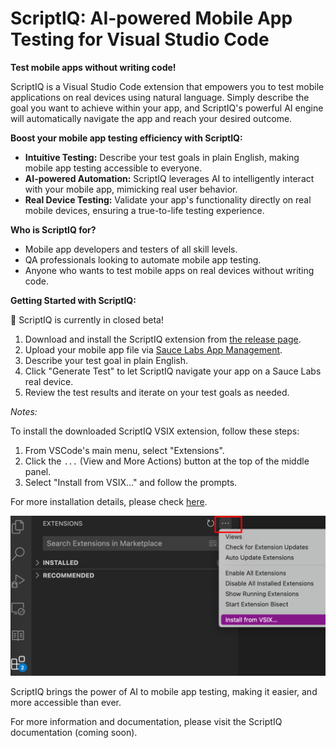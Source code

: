 # ScriptIQ: AI-powered Mobile App Testing for Visual Studio Code

**Test mobile apps without writing code!**

ScriptIQ is a Visual Studio Code extension that empowers you to test mobile applications on real devices using natural
language. Simply describe the goal you want to achieve within your app, and ScriptIQ's powerful AI engine will
automatically navigate the app and reach your desired outcome.

**Boost your mobile app testing efficiency with ScriptIQ:**

- **Intuitive Testing:** Describe your test goals in plain English, making mobile app testing accessible to everyone.
- **AI-powered Automation:** ScriptIQ leverages AI to intelligently interact with your mobile app, mimicking real user behavior.
- **Real Device Testing:** Validate your app's functionality directly on real mobile devices, ensuring a true-to-life testing experience.

**Who is ScriptIQ for?**

- Mobile app developers and testers of all skill levels.
- QA professionals looking to automate mobile app testing.
- Anyone who wants to test mobile apps on real devices without writing code.

**Getting Started with ScriptIQ:**

🚦 ScriptIQ is currently in closed beta!

1. Download and install the ScriptIQ extension from [the release page](https://github.com/saucelabs/vscode-scriptiq/releases).
2. Upload your mobile app file via [Sauce Labs App Management](https://app.saucelabs.com/app-management).
3. Describe your test goal in plain English.
4. Click "Generate Test" to let ScriptIQ navigate your app on a Sauce Labs real device.
5. Review the test results and iterate on your test goals as needed.

_Notes:_

To install the downloaded ScriptIQ VSIX extension, follow these steps:

1. From VSCode's main menu, select "Extensions".
2. Click the `...` (View and More Actions) button at the top of the middle panel.
3. Select "Install from VSIX..." and follow the prompts.

For more installation details, please check [here](https://code.visualstudio.com/docs/editor/extension-marketplace#_install-from-a-vsix).

![installation-instruction](installation-instruction.png)

ScriptIQ brings the power of AI to mobile app testing, making it easier, and more accessible than ever.

For more information and documentation, please visit the ScriptIQ documentation (coming soon).
